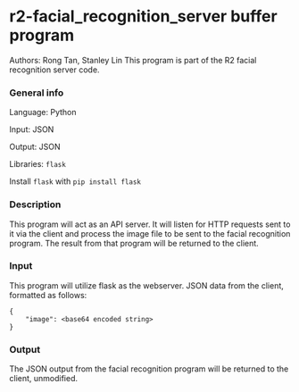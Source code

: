 # r2-facial_recognition_server buffer program
Authors: Rong Tan, Stanley Lin
This program is part of the R2 facial recognition server code.

### General info
Language: Python

Input: JSON

Output: JSON

Libraries: `flask`

Install `flask` with `pip install flask`

### Description
This program will act as an API server. It will listen for HTTP requests sent to it via the client and process the image file to be sent to the facial recognition program. The result from that program will be returned to the client.

### Input
This program will utilize flask as the webserver.
JSON data from the client, formatted as follows:
```
{
	"image": <base64 encoded string>
}
```

### Output
The JSON output from the facial recognition program will be returned to the client, unmodified.

